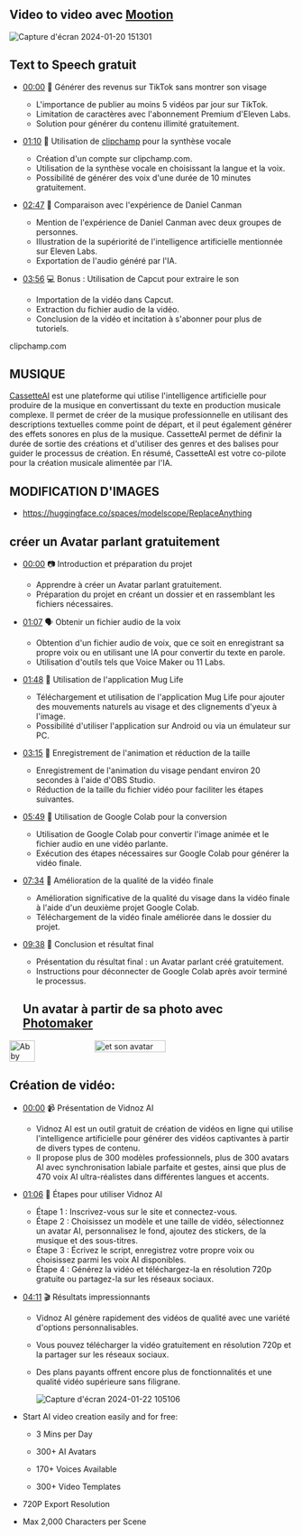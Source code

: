 ## Video to video avec [Mootion](https://www.youtube.com/watch?v=BabkaTF-kw0&t=3s)
![Capture d'écran 2024-01-20 151301](https://github.com/jpbrasile/formationIA2.0/assets/8331027/aa3472d7-af13-479c-842c-70d8eb91a692)


## Text to Speech gratuit
- [00:00](https://www.youtube.com/watch?v=EvszOni8x8w&t=4s) 🎯 Générer des revenus sur TikTok sans montrer son visage
  - L'importance de publier au moins 5 vidéos par jour sur TikTok.
  - Limitation de caractères avec l'abonnement Premium d'Eleven Labs.
  - Solution pour générer du contenu illimité gratuitement.

- [01:10](https://www.youtube.com/watch?v=EvszOni8x8w&t=70s) 🤖 Utilisation de [clipchamp](clipchamp.com) pour la synthèse vocale
  - Création d'un compte sur clipchamp.com.
  - Utilisation de la synthèse vocale en choisissant la langue et la voix.
  - Possibilité de générer des voix d'une durée de 10 minutes gratuitement.

- [02:47](https://www.youtube.com/watch?v=EvszOni8x8w&t=167s) 🧠 Comparaison avec l'expérience de Daniel Canman
  - Mention de l'expérience de Daniel Canman avec deux groupes de personnes.
  - Illustration de la supériorité de l'intelligence artificielle mentionnée sur Eleven Labs.
  - Exportation de l'audio généré par l'IA.

- [03:56](https://www.youtube.com/watch?v=EvszOni8x8w&t=236s) 💻 Bonus : Utilisation de Capcut pour extraire le son
  - Importation de la vidéo dans Capcut.
  - Extraction du fichier audio de la vidéo.
  - Conclusion de la vidéo et incitation à s'abonner pour plus de tutoriels.

clipchamp.com

## MUSIQUE
[CassetteAI](https://cassetteai.com/dashboard) est une plateforme qui utilise l'intelligence artificielle pour produire de la musique en convertissant du texte en production musicale complexe. Il permet de créer de la musique professionnelle en utilisant des descriptions textuelles comme point de départ, et il peut également générer des effets sonores en plus de la musique. CassetteAI permet de définir la durée de sortie des créations et d'utiliser des genres et des balises pour guider le processus de création. En résumé, CassetteAI est votre co-pilote pour la création musicale alimentée par l'IA.

## MODIFICATION D'IMAGES 
- https://huggingface.co/spaces/modelscope/ReplaceAnything

## créer un Avatar parlant gratuitement 
- [00:00](https://www.youtube.com/watch?v=9JCcoSeOmfg&t=0s) 📷 Introduction et préparation du projet

  - Apprendre à créer un Avatar parlant gratuitement.
  - Préparation du projet en créant un dossier et en rassemblant les fichiers nécessaires.

- [01:07](https://www.youtube.com/watch?v=9JCcoSeOmfg&t=67s) 🗣️ Obtenir un fichier audio de la voix

  - Obtention d'un fichier audio de voix, que ce soit en enregistrant sa propre voix ou en utilisant une IA pour convertir du texte en parole.
  - Utilisation d'outils tels que Voice Maker ou 11 Labs.

- [01:48](https://www.youtube.com/watch?v=9JCcoSeOmfg&t=108s) 📱 Utilisation de l'application Mug Life

  - Téléchargement et utilisation de l'application Mug Life pour ajouter des mouvements naturels au visage et des clignements d'yeux à l'image.
  - Possibilité d'utiliser l'application sur Android ou via un émulateur sur PC.

- [03:15](https://www.youtube.com/watch?v=9JCcoSeOmfg&t=195s) 🎥 Enregistrement de l'animation et réduction de la taille

  - Enregistrement de l'animation du visage pendant environ 20 secondes à l'aide d'OBS Studio.
  - Réduction de la taille du fichier vidéo pour faciliter les étapes suivantes.

- [05:49](https://www.youtube.com/watch?v=9JCcoSeOmfg&t=349s) 🚀 Utilisation de Google Colab pour la conversion

  - Utilisation de Google Colab pour convertir l'image animée et le fichier audio en une vidéo parlante.
  - Exécution des étapes nécessaires sur Google Colab pour générer la vidéo finale.

- [07:34](https://www.youtube.com/watch?v=9JCcoSeOmfg&t=454s) 🧹 Amélioration de la qualité de la vidéo finale

  - Amélioration significative de la qualité du visage dans la vidéo finale à l'aide d'un deuxième projet Google Colab.
  - Téléchargement de la vidéo finale améliorée dans le dossier du projet.

- [09:38](https://www.youtube.com/watch?v=9JCcoSeOmfg&t=578s) 🎉 Conclusion et résultat final

  - Présentation du résultat final : un Avatar parlant créé gratuitement.
  - Instructions pour déconnecter de Google Colab après avoir terminé le processus.
 
  ## Un avatar à partir de sa photo avec [Photomaker](https://photo-maker.github.io/)
<div style="display:flex;">
  <img src="https://github.com/jpbrasile/formationIA2.0/assets/8331027/07c95571-5e0e-4780-8938-8f91e012c679)" alt="Abby" style="width: 30%; height: auto;"/>
  <img src="https://replicate.delivery/pbxt/cfDMVv1ILn0OKSuplUPQtwnMVYzwYGYAIDFZjDdN7EkeesckA/image_0.png" alt="et son avatar" style="width: 50%; height: auto;"/>
</div>

## Création de vidéo:
- [00:00](https://www.youtube.com/watch?v=m_zpmwHRcVQ&t=0s) 📹 Présentation de Vidnoz AI

  - Vidnoz AI est un outil gratuit de création de vidéos en ligne qui utilise l'intelligence artificielle pour générer des vidéos captivantes à partir de divers types de contenu.
  - Il propose plus de 300 modèles professionnels, plus de 300 avatars AI avec synchronisation labiale parfaite et gestes, ainsi que plus de 470 voix AI ultra-réalistes dans différentes langues et accents.

- [01:06](https://www.youtube.com/watch?v=m_zpmwHRcVQ&t=66s) 📝 Étapes pour utiliser Vidnoz AI

  - Étape 1 : Inscrivez-vous sur le site et connectez-vous.
  - Étape 2 : Choisissez un modèle et une taille de vidéo, sélectionnez un avatar AI, personnalisez le fond, ajoutez des stickers, de la musique et des sous-titres.
  - Étape 3 : Écrivez le script, enregistrez votre propre voix ou choisissez parmi les voix AI disponibles.
  - Étape 4 : Générez la vidéo et téléchargez-la en résolution 720p gratuite ou partagez-la sur les réseaux sociaux.

- [04:11](https://www.youtube.com/watch?v=m_zpmwHRcVQ&t=251s) 🎬 Résultats impressionnants

  - Vidnoz AI génère rapidement des vidéos de qualité avec une variété d'options personnalisables.
  - Vous pouvez télécharger la vidéo gratuitement en résolution 720p et la partager sur les réseaux sociaux.
  - Des plans payants offrent encore plus de fonctionnalités et une qualité vidéo supérieure sans filigrane.
 
    ![Capture d'écran 2024-01-22 105106](https://github.com/jpbrasile/formationIA2.0/assets/8331027/83640208-481c-4c76-9826-6f81adab3ab3)

- Start AI video creation easily and for free:

  - 3 Mins per Day
  
  - 300+ AI Avatars
  
  - 170+ Voices Available
  
  - 300+ Video Templates

- 720P Export Resolution

- Max 2,000 Characters per Scene
